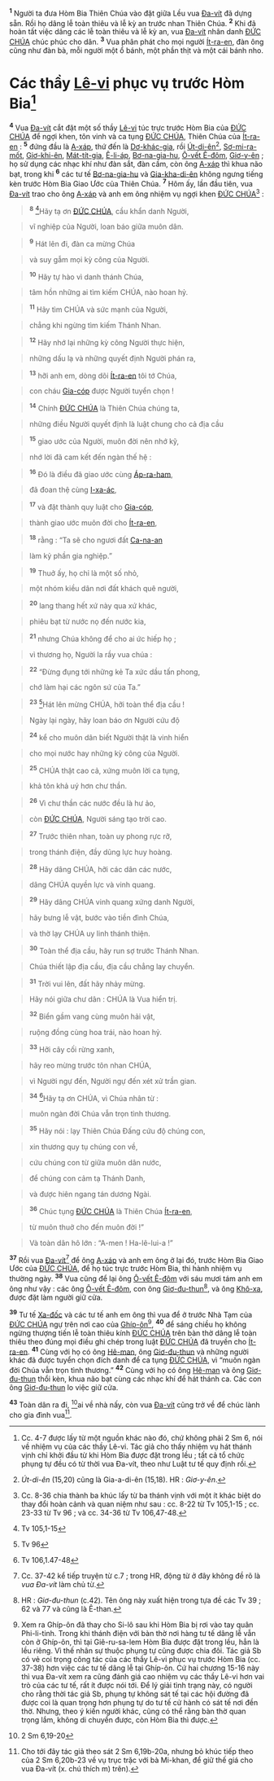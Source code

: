 <sup><b>1</b></sup> Người ta đưa Hòm Bia Thiên Chúa vào đặt giữa Lều vua [Đa-vít]() đã dựng sẵn. Rồi họ dâng lễ toàn thiêu và lễ kỳ an trước nhan Thiên Chúa. <sup><b>2</b></sup> Khi đã hoàn tất việc dâng các lễ toàn thiêu và lễ kỳ an, vua [Đa-vít]() nhân danh [ĐỨC CHÚA]() chúc phúc cho dân. <sup><b>3</b></sup> Vua phân phát cho mọi người [Ít-ra-en](), đàn ông cũng như đàn bà, mỗi người một ổ bánh, một phần thịt và một cái bánh nho.


# Các thầy [Lê-vi]() phục vụ trước Hòm Bia[^1-923d9c88-93d3-4b49-8c19-7e49998b1ac2]
<sup><b>4</b></sup> Vua [Đa-vít]() cắt đặt một số thầy [Lê-vi]() túc trực trước Hòm Bia của [ĐỨC CHÚA]() để ngợi khen, tôn vinh và ca tụng [ĐỨC CHÚA](), Thiên Chúa của [Ít-ra-en]() : <sup><b>5</b></sup> đứng đầu là [A-xáp](), thứ đến là [Dơ-khác-gia](), rồi [Út-di-ên]()[^2-923d9c88-93d3-4b49-8c19-7e49998b1ac2], [Sơ-mi-ra-mốt](), [Giơ-khi-ên](), [Mát-tít-gia](), [Ê-li-áp](), [Bơ-na-gia-hu](), [Ô-vết Ê-đôm](), [Giơ-y-ên]() ; họ sử dụng các nhạc khí như đàn sắt, đàn cầm, còn ông [A-xáp]() thì khua não bạt, trong khi <sup><b>6</b></sup> các tư tế [Bơ-na-gia-hu]() và [Gia-kha-di-ên]() không ngưng tiếng kèn trước Hòm Bia Giao Ước của Thiên Chúa. <sup><b>7</b></sup> Hôm ấy, lần đầu tiên, vua [Đa-vít]() trao cho ông [A-xáp]() và anh em ông nhiệm vụ ngợi khen [ĐỨC CHÚA]()[^3-923d9c88-93d3-4b49-8c19-7e49998b1ac2] :


> <sup><b>8</b></sup> [^1@-923d9c88-93d3-4b49-8c19-7e49998b1ac2]Hãy tạ ơn [ĐỨC CHÚA](), cầu khẩn danh Người,
>


> vĩ nghiệp của Người, loan báo giữa muôn dân.
>


> <sup><b>9</b></sup> Hát lên đi, đàn ca mừng Chúa
>


> và suy gẫm mọi kỳ công của Người.
>


> <sup><b>10</b></sup> Hãy tự hào vì danh thánh Chúa,
>


> tâm hồn những ai tìm kiếm CHÚA, nào hoan hỷ.
>


> <sup><b>11</b></sup> Hãy tìm CHÚA và sức mạnh của Người,
>


> chẳng khi ngừng tìm kiếm Thánh Nhan.
>


> <sup><b>12</b></sup> Hãy nhớ lại những kỳ công Người thực hiện,
>


> những dấu lạ và những quyết định Người phán ra,
>


> <sup><b>13</b></sup> hỡi anh em, dòng dõi [Ít-ra-en]() tôi tớ Chúa,
>


> con cháu [Gia-cóp]() được Người tuyển chọn !
>


> <sup><b>14</b></sup> Chính [ĐỨC CHÚA]() là Thiên Chúa chúng ta,
>


> những điều Người quyết định là luật chung cho cả địa cầu
>


> <sup><b>15</b></sup> giao ước của Người, muôn đời nên nhớ kỹ,
>


> nhớ lời đã cam kết đến ngàn thế hệ :
>


> <sup><b>16</b></sup> Đó là điều đã giao ước cùng [Áp-ra-ham](),
>


> đã đoan thệ cùng [I-xa-ác](),
>


> <sup><b>17</b></sup> và đặt thành quy luật cho [Gia-cóp](),
>


> thành giao ước muôn đời cho [Ít-ra-en](),
>


> <sup><b>18</b></sup> rằng : “Ta sẽ cho ngươi đất [Ca-na-an]()
>


> làm kỷ phần gia nghiệp.”
>


> <sup><b>19</b></sup> Thuở ấy, họ chỉ là một số nhỏ,
>


> một nhóm kiều dân nơi đất khách quê người,
>


> <sup><b>20</b></sup> lang thang hết xứ này qua xứ khác,
>


> phiêu bạt từ nước nọ đến nước kia,
>


> <sup><b>21</b></sup> nhưng Chúa không để cho ai ức hiếp họ ;
>


> vì thương họ, Người la rầy vua chúa :
>


> <sup><b>22</b></sup> “Đừng đụng tới những kẻ Ta xức dầu tấn phong,
>


> chớ làm hại các ngôn sứ của Ta.”
>


> <sup><b>23</b></sup> [^2@-923d9c88-93d3-4b49-8c19-7e49998b1ac2]Hát lên mừng CHÚA, hỡi toàn thể địa cầu !
>


> Ngày lại ngày, hãy loan báo ơn Người cứu độ
>


> <sup><b>24</b></sup> kể cho muôn dân biết Người thật là vinh hiển
>


> cho mọi nước hay những kỳ công của Người.
>


> <sup><b>25</b></sup> CHÚA thật cao cả, xứng muôn lời ca tụng,
>


> khả tôn khả uý hơn chư thần.
>


> <sup><b>26</b></sup> Vì chư thần các nước đều là hư ảo,
>


> còn [ĐỨC CHÚA](), Người sáng tạo trời cao.
>


> <sup><b>27</b></sup> Trước thiên nhan, toàn uy phong rực rỡ,
>


> trong thánh điện, đầy dũng lực huy hoàng.
>


> <sup><b>28</b></sup> Hãy dâng CHÚA, hỡi các dân các nước,
>


> dâng CHÚA quyền lực và vinh quang.
>


> <sup><b>29</b></sup> Hãy dâng CHÚA vinh quang xứng danh Người,
>


> hãy bưng lễ vật, bước vào tiền đình Chúa,
>


> và thờ lạy CHÚA uy linh thánh thiện.
>


> <sup><b>30</b></sup> Toàn thể địa cầu, hãy run sợ trước Thánh Nhan.
>


> Chúa thiết lập địa cầu, địa cầu chẳng lay chuyển.
>


> <sup><b>31</b></sup> Trời vui lên, đất hãy nhảy mừng.
>


> Hãy nói giữa chư dân : CHÚA là Vua hiển trị.
>


> <sup><b>32</b></sup> Biển gầm vang cùng muôn hải vật,
>


> ruộng đồng cùng hoa trái, nào hoan hỷ.
>


> <sup><b>33</b></sup> Hỡi cây cối rừng xanh,
>


> hãy reo mừng trước tôn nhan CHÚA,
>


> vì Người ngự đến, Người ngự đến xét xử trần gian.
>


> <sup><b>34</b></sup> [^3@-923d9c88-93d3-4b49-8c19-7e49998b1ac2]Hãy tạ ơn CHÚA, vì Chúa nhân từ :
>


> muôn ngàn đời Chúa vẫn trọn tình thương.
>


> <sup><b>35</b></sup> Hãy nói : lạy Thiên Chúa Đấng cứu độ chúng con,
>


> xin thương quy tụ chúng con về,
>


> cứu chúng con từ giữa muôn dân nước,
>


> để chúng con cảm tạ Thánh Danh,
>


> và được hiên ngang tán dương Ngài.
>


> <sup><b>36</b></sup> Chúc tụng [ĐỨC CHÚA]() là Thiên Chúa [Ít-ra-en](),
>


> từ muôn thuở cho đến muôn đời !”
>


> Và toàn dân hô lớn : “A-men ! Ha-lê-lui-a !”
>

<sup><b>37</b></sup> Rồi vua [Đa-vít]()[^4-923d9c88-93d3-4b49-8c19-7e49998b1ac2] để ông [A-xáp]() và anh em ông ở lại đó, trước Hòm Bia Giao Ước của [ĐỨC CHÚA](), để họ túc trực trước Hòm Bia, thi hành nhiệm vụ thường ngày. <sup><b>38</b></sup> Vua cũng để lại ông [Ô-vết Ê-đôm]() với sáu mươi tám anh em ông như vậy : các ông [Ô-vết Ê-đôm](), con ông [Giơ-đu-thun]()[^5-923d9c88-93d3-4b49-8c19-7e49998b1ac2], và ông [Khô-xa](), được đặt làm người giữ cửa.

<sup><b>39</b></sup> Tư tế [Xa-đốc]() và các tư tế anh em ông thì vua để ở trước Nhà Tạm của [ĐỨC CHÚA]() ngự trên nơi cao của [Ghíp-ôn]()[^6-923d9c88-93d3-4b49-8c19-7e49998b1ac2], <sup><b>40</b></sup> để sáng chiều họ không ngừng thượng tiến lễ toàn thiêu kính [ĐỨC CHÚA]() trên bàn thờ dâng lễ toàn thiêu theo đúng mọi điều ghi chép trong luật [ĐỨC CHÚA]() đã truyền cho [Ít-ra-en](). <sup><b>41</b></sup> Cùng với họ có ông [Hê-man](), ông [Giơ-đu-thun]() và những người khác đã được tuyển chọn đích danh để ca tụng [ĐỨC CHÚA](), vì “muôn ngàn đời Chúa vẫn trọn tình thương.” <sup><b>42</b></sup> Cùng với họ có ông [Hê-man]() và ông [Giơ-đu-thun]() thổi kèn, khua não bạt cùng các nhạc khí để hát thánh ca. Các con ông [Giơ-đu-thun]() lo việc giữ cửa.

<sup><b>43</b></sup> Toàn dân ra đi, [^4@-923d9c88-93d3-4b49-8c19-7e49998b1ac2]ai về nhà nấy, còn vua [Đa-vít]() cũng trở về để chúc lành cho gia đình vua[^7-923d9c88-93d3-4b49-8c19-7e49998b1ac2].

[^1-923d9c88-93d3-4b49-8c19-7e49998b1ac2]: Cc. 4-7 được lấy từ một nguồn khác nào đó, chứ không phải 2 Sm 6, nói về nhiệm vụ của các thầy Lê-vi. Tác giả cho thấy nhiệm vụ hát thánh vịnh chỉ khởi đầu từ khi Hòm Bia được đặt trong lều ; tất cả tổ chức phụng tự đều có từ thời vua Đa-vít, theo như Luật tư tế quy định rồi.
[^2-923d9c88-93d3-4b49-8c19-7e49998b1ac2]: *Út-di-ên* (15,20) cũng là Gia-a-di-ên (15,18). HR : *Giơ-y-ên*.
[^3-923d9c88-93d3-4b49-8c19-7e49998b1ac2]: Cc. 8-36 chia thành ba khúc lấy từ ba thánh vịnh với một ít khác biệt do thay đổi hoàn cảnh và quan niệm như sau : cc. 8-22 từ Tv 105,1-15 ; cc. 23-33 từ Tv 96 ; và cc. 34-36 từ Tv 106,47-48.
[^4-923d9c88-93d3-4b49-8c19-7e49998b1ac2]: Cc. 37-42 kể tiếp truyện từ c.7 ; trong HR, động từ ở đây không đề rõ là *vua Đa-vít* làm chủ từ.
[^5-923d9c88-93d3-4b49-8c19-7e49998b1ac2]: HR : *Giơ-đu-thun* (c.42). Tên ông này xuất hiện trong tựa đề các Tv 39 ; 62 và 77 và cũng là Ê-than.
[^6-923d9c88-93d3-4b49-8c19-7e49998b1ac2]: Xem ra Ghíp-ôn đã thay cho Si-lô sau khi Hòm Bia bị rơi vào tay quân Phi-li-tinh. Trong khi thánh điện với bàn thờ nơi hàng tư tế dâng lễ vẫn còn ở Ghíp-ôn, thì tại Giê-ru-sa-lem Hòm Bia được đặt trong lều, hẳn là lều riêng. Vì thế nhân sự thuộc phụng tự cũng được chia đôi. Tác giả Sb có vẻ coi trọng công tác của các thầy Lê-vi phục vụ trước Hòm Bia (cc. 37-38) hơn việc các tư tế dâng lễ tại Ghíp-ôn. Cứ hai chương 15-16 này thì vua Đa-vít xem ra cũng đánh giá cao nhiệm vụ các thầy Lê-vi hơn vai trò của các tư tế, rất ít được nói tới. Để lý giải tình trạng này, có người cho rằng thời tác giả Sb, phụng tự không sát tế tại các hội đường đã được coi là quan trọng hơn phụng tự do tư tế cử hành có sát tế nơi đền thờ. Nhưng, theo ý kiến người khác, cũng có thể rằng bàn thờ quan trọng lắm, không di chuyển được, còn Hòm Bia thì được.
[^7-923d9c88-93d3-4b49-8c19-7e49998b1ac2]: Cho tới đây tác giả theo sát 2 Sm 6,19b-20a, nhưng bỏ khúc tiếp theo của 2 Sm 6,20b-23 về vụ trục trặc với bà Mi-khan, để giữ thế giá cho vua Đa-vít (x. chú thích m) trên).
[^1@-923d9c88-93d3-4b49-8c19-7e49998b1ac2]: Tv 105,1-15
[^2@-923d9c88-93d3-4b49-8c19-7e49998b1ac2]: Tv 96
[^3@-923d9c88-93d3-4b49-8c19-7e49998b1ac2]: Tv 106,1.47-48
[^4@-923d9c88-93d3-4b49-8c19-7e49998b1ac2]: 2 Sm 6,19-20